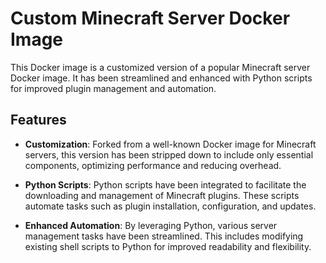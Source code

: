 # Custom Minecraft Server Docker Image

This Docker image is a customized version of a popular Minecraft server Docker image. It has been streamlined and enhanced with Python scripts for improved plugin management and automation.

## Features

- **Customization**: Forked from a well-known Docker image for Minecraft servers, this version has been stripped down to include only essential components, optimizing performance and reducing overhead.

- **Python Scripts**: Python scripts have been integrated to facilitate the downloading and management of Minecraft plugins. These scripts automate tasks such as plugin installation, configuration, and updates.

- **Enhanced Automation**: By leveraging Python, various server management tasks have been streamlined. This includes modifying existing shell scripts to Python for improved readability and flexibility.
